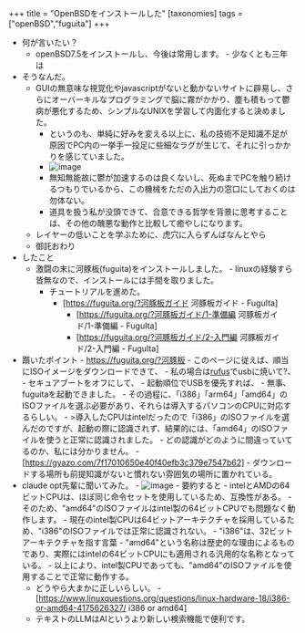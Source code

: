 +++
title = "OpenBSDをインストールした"
[taxonomies] 
    tags = ["openBSD","fuguita"] 
+++
- 何が言いたい？
	- openBSD7.5をインストールし、今後は常用します。
    		- 少なくとも三年は
- そうなんだ。
	- GUIの無意味な視覚化やjavascriptがないと動かないサイトに辟易し、さらにオーバーキルなプログラミングで脳に霧がかかり、塵も積もって鬱病が悪化するため、シンプルなUNIXを学習して内面化すると決めました。
    	- というのも、単純に好みを変える以上に、私の技術不足知識不足が原因でPC内の一挙手一投足に些細なラグが生じて、それに引っかかりを感じていました。
      	- ![image](https://i.gyazo.com/f38b4b317e7b0ec4a466c98130610897.png)
    	- 無知無能故に鬱が加速するのは良くないし、死ぬまでPCを触り続けるつもりでいるから、この機械をただの入出力の窓口にしておくのは勿体ない。
      	- 道具を扱う私が没頭できて、合意できる哲学を背景に思考することは、その他の醜悪な動作と比較して癒やしになります。
    - レイヤーの低いことを学ぶために、虎穴に入らずんばなんとやら
    - 御託おわり
- したこと
	- 激闘の末に河豚板(fuguita)をインストールしました。
      		- linuxの経験すら皆無なので、インストールには手間を取りました。
    	- チュートリアルを進めた。
      		- [https://fuguita.org/?河豚板ガイド 河豚板ガイド - FuguIta]
        		- [https://fuguita.org/?河豚板ガイド/1-準備編 河豚板ガイド/1-準備編 - FuguIta]
        		- [https://fuguita.org/?河豚板ガイド/2-入門編 河豚板ガイド/2-入門編 - FuguIta]
- 躓いたポイント
    	- https://fuguita.org/?河豚板
      	- このページに従えば、順当にISOイメージをダウンロードできて、
        	- 私の場合は[rufus](https://rufus.ie/ja/)でusbに焼いて?、
          		- セキュアブートをオフにして、
            			- 起動順位でUSBを優先すれば、
      	- 無事、fuguitaを起動できました。
    	- その過程に、「i386」「arm64」「amd64」のISOファイルを選ぶ必要があり、それらは導入するパソコンのCPUに対応するらしい。
    	- >導入したCPUはintelだったので「i386」のISOファイルを選んだのですが、起動の際に認識されず、結果的には、「amd64」のISOファイルを使うと正常に認識されました。
      	- どの認識がどのように間違っていてるのか、私には分かりません。
    	- [https://gyazo.com/7f17010650e40f40efb3c379e7547b62]
      	- ダウンロードする場所も前提知識がないと慣れない雰囲気の場所に置かれている。
- claude opt先輩に聞いてみた。
    	- ![image](https://i.gyazo.com/87f633e4f1d6da43ace3b5ecbc367181.png)
    	- 要約すると
      		- intelとAMDの64ビットCPUは、ほぼ同じ命令セットを使用しているため、互換性がある。
          	- そのため、"amd64"のISOファイルはintel製の64ビットCPUでも問題なく動作します。
     		- 現在のintel製CPUは64ビットアーキテクチャを採用しているため、"i386"のISOファイルでは正常に認識されない。
        	- "i386"は、32ビットアーキテクチャを指す言葉
      		- "amd64"という名称は歴史的な理由によるものであり、実際にはintelの64ビットCPUにも適用される汎用的な名称となっている。
      		- 以上により、intel製CPUであっても、"amd64"のISOファイルを使用することで正常に動作する。
  	- どうやら大まかに正しいらしい。
    		- [https://www.linuxquestions.org/questions/linux-hardware-18/i386-or-amd64-4175626327/ i386 or amd64]
  	- テキストのLLMはAIというより新しい検索機能で便利です。